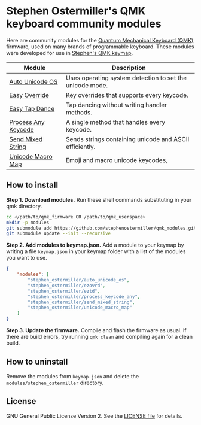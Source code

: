 # Stephen Ostermiller's QMK keyboard community modules

Here are community modules for the [Quantum Mechanical Keyboard
(QMK)](https://docs.qmk.fm) firmware, used on many brands of programmable keyboard.
These modules were developed for use in [Stephen's QMK
keymap](https://github.com/stephenostermiller/qmk_userspace/tree/main/keyboards/ergodox_ez/base/keymaps/dvorak_qwerty).

| Module                                        | Description                                              |
|-----------------------------------------------|----------------------------------------------------------|
| [Auto Unicode OS](./auto_unicode_os/)         | Uses operating system detection to set the unicode mode. |
| [Easy Override](./ezovrd/)                    | Key overrides that supports every keycode.               |
| [Easy Tap Dance](./eztd/)                     | Tap dancing without writing handler methods.             |
| [Process Any Keycode](./process_keycode_any/) | A single method that handles every keycode.              |
| [Send Mixed String](./send_mixed_string/)     | Sends strings containing unicode and ASCII efficiently.  |
| [Unicode Macro Map](./unicode_macro_map/)     | Emoji and macro unicode keycodes,                        |

## How to install

**Step 1. Download modules.** Run these shell commands substituting in your qmk directory.

```sh
cd </path/to/qmk_firmware OR /path/to/qmk_userspace>
mkdir -p modules
git submodule add https://github.com/stephenostermiller/qmk_modules.git modules/stephen_ostermiller
git submodule update --init --recursive
```

**Step 2. Add modules to keymap.json.** Add a module to your keymap by writing a
file `keymap.json` in your keymap folder with a list of the modules you want to use.

```json
{
    "modules": [
        "stephen_ostermiller/auto_unicode_os",
        "stephen_ostermiller/ezovrd",
        "stephen_ostermiller/eztd",
        "stephen_ostermiller/process_keycode_any",
        "stephen_ostermiller/send_mixed_string",
        "stephen_ostermiller/unicode_macro_map"
    ]
}

```

**Step 3. Update the firmware.** Compile and flash the firmware as usual. If
there are build errors, try running `qmk clean` and compiling again for a clean
build.

## How to uninstall

Remove the modules from `keymap.json` and delete the `modules/stephen_ostermiller` directory.

## License

 GNU General Public License Version 2. See the [LICENSE file](LICENSE.txt) for details.
